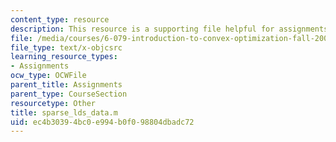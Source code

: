 ```yaml
---
content_type: resource
description: This resource is a supporting file helpful for assignments.
file: /media/courses/6-079-introduction-to-convex-optimization-fall-2009/ec4b30394bc0e994b0f098804dbadc72_sparse_lds_data.m
file_type: text/x-objcsrc
learning_resource_types:
- Assignments
ocw_type: OCWFile
parent_title: Assignments
parent_type: CourseSection
resourcetype: Other
title: sparse_lds_data.m
uid: ec4b3039-4bc0-e994-b0f0-98804dbadc72
---
```


